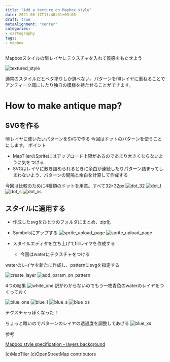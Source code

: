 ```yaml
---
title: "Add a texture on Mapbox style"
date: 2021-08-17T17:40:31+09:00
draft: true
metaAlignment: "center"
categories:
- cartography
tags:
- mapbox
---
```


Mapboxスタイルのfillレイヤにテクスチャを入れて質感をもたせよう

![textured_style](/img/textured_style.png)
<!--more-->

通常のスタイルだとベタ塗りしか選べない。パターンをfillレイヤに重ねることでアンティーク調にしたり独自の模様を持たせることができます。

# How to make antique map?

## SVGを作る
fillレイヤに使いたいパターンをSVGで作る
今回はドットのパターンを使うことにします。
ポイント

- MapTilerのSpriteにはアップロード上限があるのであまり大きくならないように気をつける
- SVGはレイヤに敷き詰められるときに余白が連続したりパターン詰まってしまわないよう、パターンの間隔と余白を計算して作成する

今回は比較のために4種類のドットを用意。すべて32×32px
![dot_32](/img/dot_32.png)
![dot_l](/img/dot_l.png)
![dot_s](/img/dot_s.png)
![dot_xs](/img/dot_xs.png)

## スタイルに適用する
- 作成したsvgをひとつのフォルダにまとめ、zip化
- Symbolsにアップする
![sprite_upload_page](/img/sprite_upload_page.png)
![sprite_upload_page](/img/uploaded_sprite.png)

- スタイルエディタを立ち上げてfillレイヤを作成する
  - 今回はwaterにテクスチャをつける

waterのレイヤを新たに作成し、patternにsvgを指定する


![create_layer](/img/create_layer.png)
![add_param_on_pattern](/img/add_param_on_pattern.png)

4つの結果
![white_one](/img/wone.png)
訳がわからないのでもう一枚青色のwaterのレイヤをつくっておく



![blue_one](/img/bone.png)
![blue_l](/img/bl.png)
![blue_s](/img/bs.png)
![blue_xs](/img/bxs.png)

テクスチャっぽくなった！

ちょっと暗いのでパターンのレイヤの透過度を調整してあげる
![blue_xs](/img/lightblue_xs.png)


参考

[Mapbox style specification - layers background](https://docs.mapbox.com/mapbox-gl-js/style-spec/layers/#background)

(c)MapTiler (c)OpenStreetMap contributors